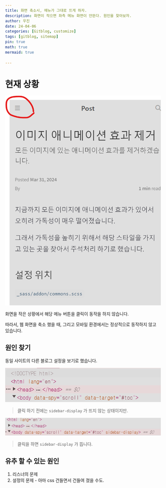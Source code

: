 ```yaml
---
title: 화면 축소시, 메뉴가 그대로 뜨게 하자.
description: 화면이 작으면 좌측 메뉴 화면이 안뜬다. 원인을 찾아보자.
author: 우진
date: 24-04-06
categories: [Gitblog, customize]
tags: [gitblog, sitemap]
pin: true
math: true
mermaid: true

---
```


# 현재 상황
![](2024-04-06-17-54-57.png)

화면을 작은 상황에서 해당 메뉴 버튼을 클릭이 동작을 하지 않습니다.

따라서, 웹 화면을 축소 했을 때, 그리고 모바일 환경에서는 정상적으로 동작하지 않고 있습니다.

## 원인 찾기
동일 사이트의 다른 블로그 설정을 보기로 했습니다.

![](2024-04-06-17-57-58.png)
> 클릭 하기 전에는 `sidebar-display` 가 뜨지 않는 상태이지만.

![](2024-04-06-17-57-25.png)
> 클릭을 하면 `sidebar-display` 가 뜹니다.

## 유추 할 수 있는 원인

1. 리스너의 문제
2. 설정의 문제 - 아마 css 건들면서 건들여 졌을 수도.

